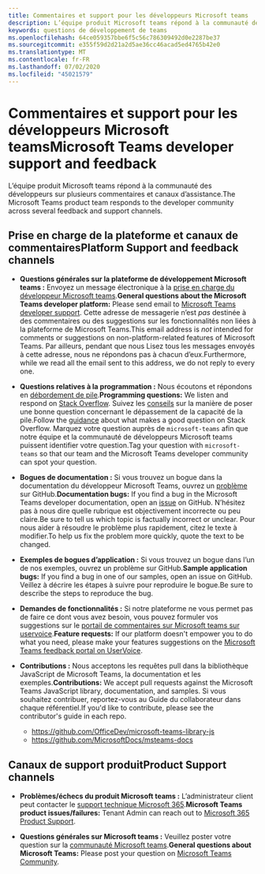 ```yaml
---
title: Commentaires et support pour les développeurs Microsoft teams
description: L’équipe produit Microsoft teams répond à la communauté des développeurs sur plusieurs commentaires et canaux d’assistance.
keywords: questions de développement de teams
ms.openlocfilehash: 64ce059357bbe6f5c56c786309492d0e2287be37
ms.sourcegitcommit: e355f59d2d21a2d5ae36cc46acad5ed4765b42e0
ms.translationtype: MT
ms.contentlocale: fr-FR
ms.lasthandoff: 07/02/2020
ms.locfileid: "45021579"
---
```

# <a name="microsoft-teams-developer-support-and-feedback"></a><span data-ttu-id="520ca-104">Commentaires et support pour les développeurs Microsoft teams</span><span class="sxs-lookup"><span data-stu-id="520ca-104">Microsoft Teams developer support and feedback</span></span>

<span data-ttu-id="520ca-105">L’équipe produit Microsoft teams répond à la communauté des développeurs sur plusieurs commentaires et canaux d’assistance.</span><span class="sxs-lookup"><span data-stu-id="520ca-105">The Microsoft Teams product team responds to the developer community across several feedback and support channels.</span></span>

## <a name="platform-support-and-feedback-channels"></a><span data-ttu-id="520ca-106">Prise en charge de la plateforme et canaux de commentaires</span><span class="sxs-lookup"><span data-stu-id="520ca-106">Platform Support and feedback channels</span></span>

- <span data-ttu-id="520ca-107">**Questions générales sur la plateforme de développement Microsoft teams :** Envoyez un message électronique à la [prise en charge du développeur Microsoft teams](mailto:microsoftteamsdev@microsoft.com).</span><span class="sxs-lookup"><span data-stu-id="520ca-107">**General questions about the Microsoft Teams developer platform:** Please send email to [Microsoft Teams developer support](mailto:microsoftteamsdev@microsoft.com).</span></span> <span data-ttu-id="520ca-108">Cette adresse de messagerie n’est _pas_ destinée à des commentaires ou des suggestions sur les fonctionnalités non liées à la plateforme de Microsoft Teams.</span><span class="sxs-lookup"><span data-stu-id="520ca-108">This email address is _not_ intended for comments or suggestions on non-platform-related features of Microsoft Teams.</span></span> <span data-ttu-id="520ca-109">Par ailleurs, pendant que nous Lisez tous les messages envoyés à cette adresse, nous ne répondons pas à chacun d’eux.</span><span class="sxs-lookup"><span data-stu-id="520ca-109">Furthermore, while we read all the email sent to this address, we do not reply to every one.</span></span>

- <span data-ttu-id="520ca-110">**Questions relatives à la programmation :** Nous écoutons et répondons en [débordement de pile](http://stackoverflow.com/questions/tagged/microsoft-teams).</span><span class="sxs-lookup"><span data-stu-id="520ca-110">**Programming questions:** We listen and respond on [Stack Overflow](http://stackoverflow.com/questions/tagged/microsoft-teams).</span></span> <span data-ttu-id="520ca-111">Suivez les [conseils](http://stackoverflow.com/tour) sur la manière de poser une bonne question concernant le dépassement de la capacité de la pile.</span><span class="sxs-lookup"><span data-stu-id="520ca-111">Follow the [guidance](http://stackoverflow.com/tour) about what makes a good question on Stack Overflow.</span></span> <span data-ttu-id="520ca-112">Marquez votre question auprès de `microsoft-teams` afin que notre équipe et la communauté de développeurs Microsoft teams puissent identifier votre question.</span><span class="sxs-lookup"><span data-stu-id="520ca-112">Tag your question with `microsoft-teams` so that our team and the Microsoft Teams developer community can spot your question.</span></span>

- <span data-ttu-id="520ca-113">**Bogues de documentation :** Si vous trouvez un bogue dans la documentation du développeur Microsoft Teams, ouvrez un [problème](https://github.com/MicrosoftDocs/msteams-docs/issues) sur GitHub.</span><span class="sxs-lookup"><span data-stu-id="520ca-113">**Documentation bugs:** If you find a bug in the Microsoft Teams developer documentation, open an [issue](https://github.com/MicrosoftDocs/msteams-docs/issues) on GitHub.</span></span> <span data-ttu-id="520ca-114">N’hésitez pas à nous dire quelle rubrique est objectivement incorrecte ou peu claire.</span><span class="sxs-lookup"><span data-stu-id="520ca-114">Be sure to tell us which topic is factually incorrect or unclear.</span></span> <span data-ttu-id="520ca-115">Pour nous aider à résoudre le problème plus rapidement, citez le texte à modifier.</span><span class="sxs-lookup"><span data-stu-id="520ca-115">To help us fix the problem more quickly, quote the text to be changed.</span></span>

- <span data-ttu-id="520ca-116">**Exemples de bogues d’application :** Si vous trouvez un bogue dans l’un de nos exemples, ouvrez un problème sur GitHub.</span><span class="sxs-lookup"><span data-stu-id="520ca-116">**Sample application bugs:** If you find a bug in one of our samples, open an issue on GitHub.</span></span> <span data-ttu-id="520ca-117">Veillez à décrire les étapes à suivre pour reproduire le bogue.</span><span class="sxs-lookup"><span data-stu-id="520ca-117">Be sure to describe the steps to reproduce the bug.</span></span>

- <span data-ttu-id="520ca-118">**Demandes de fonctionnalités :** Si notre plateforme ne vous permet pas de faire ce dont vous avez besoin, vous pouvez formuler vos suggestions sur le [portail de commentaires sur Microsoft teams sur uservoice](https://aka.ms/microsoftteamsplatformsuggestions).</span><span class="sxs-lookup"><span data-stu-id="520ca-118">**Feature requests:** If our platform doesn't empower you to do what you need, please make your features suggestions on the [Microsoft Teams feedback portal on UserVoice](https://aka.ms/microsoftteamsplatformsuggestions).</span></span>

- <span data-ttu-id="520ca-119">**Contributions :** Nous acceptons les requêtes pull dans la bibliothèque JavaScript de Microsoft Teams, la documentation et les exemples.</span><span class="sxs-lookup"><span data-stu-id="520ca-119">**Contributions:** We accept pull requests against the Microsoft Teams JavaScript library, documentation, and samples.</span></span> <span data-ttu-id="520ca-120">Si vous souhaitez contribuer, reportez-vous au Guide du collaborateur dans chaque référentiel.</span><span class="sxs-lookup"><span data-stu-id="520ca-120">If you'd like to contribute, please see the contributor's guide in each repo.</span></span>

  * https://github.com/OfficeDev/microsoft-teams-library-js
  * https://github.com/MicrosoftDocs/msteams-docs

## <a name="product-support-channels"></a><span data-ttu-id="520ca-121">Canaux de support produit</span><span class="sxs-lookup"><span data-stu-id="520ca-121">Product Support channels</span></span>
- <span data-ttu-id="520ca-122">**Problèmes/échecs du produit Microsoft teams :** L’administrateur client peut contacter le [support technique Microsoft 365](https://docs.microsoft.com/microsoft-365/admin/contact-support-for-business-products?view=o365-worldwide&tabs=online).</span><span class="sxs-lookup"><span data-stu-id="520ca-122">**Microsoft Teams product issues/failures:** Tenant Admin can reach out to [Microsoft 365 Product Support](https://docs.microsoft.com/microsoft-365/admin/contact-support-for-business-products?view=o365-worldwide&tabs=online).</span></span>

- <span data-ttu-id="520ca-123">**Questions générales sur Microsoft teams :** Veuillez poster votre question sur la [communauté Microsoft teams](https://answers.microsoft.com/en-us/msteams/forum).</span><span class="sxs-lookup"><span data-stu-id="520ca-123">**General questions about Microsoft Teams:** Please post your question on [Microsoft Teams Community](https://answers.microsoft.com/en-us/msteams/forum).</span></span>
